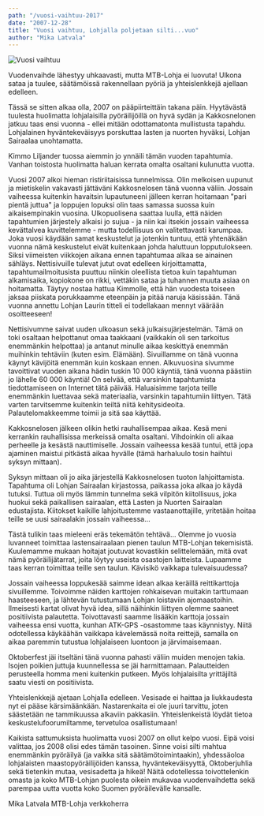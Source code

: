 ```yaml
---
path: "/vuosi-vaihtuu-2017"
date: "2007-12-28"
title: "Vuosi vaihtuu, Lohjalla poljetaan silti...vuo"
author: "Mika Latvala"
---
```

![Vuosi vaihtuu](/img/vuosi-vaihtuu-2017.jpg)

Vuodenvaihde lähestyy uhkaavasti, mutta MTB-Lohja ei luovuta! Ulkona sataa ja tuulee, säätämöissä rakennellaan pyöriä ja yhteislenkkejä ajellaan edelleen.

Tässä se sitten alkaa olla, 2007 on pääpiirteittäin takana päin. Hyytävästä tuulesta huolimatta lohjalaisilla pyöräilijöillä on hyvä sydän ja Kakkosnelonen jatkuu taas ensi vuonna - ellei mitään odottamatonta mullistusta tapahdu. Lohjalainen hyväntekeväisyys porskuttaa lasten ja nuorten hyväksi, Lohjan Sairaalaa unohtamatta.

Kimmo Liljander tuossa aiemmin jo ynnäili tämän vuoden tapahtumia. Vanhan toistosta huolimatta haluan kerrata omalta osaltani kulunutta vuotta.

Vuosi 2007 alkoi hieman ristiriitaisissa tunnelmissa. Olin melkoisen uupunut ja mietiskelin vakavasti jättäväni Kakkosnelosen tänä vuonna väliin. Jossain vaiheessa kuitenkin havaitsin lupautuneeni jälleen kerran hoitamaan "pari pientä juttua" ja loppujen lopuksi olin taas samassa suossa kuin aikaisempinakin vuosina. Ulkopuolisena saattaa luulla, että näiden tapahtumien järjestely alkaisi jo sujua - ja niin kai itsekin jossain vaiheessa kevättalvea kuvittelemme - mutta todellisuus on valitettavasti karumpaa. Joka vuosi käydään samat keskustelut ja jotenkin tuntuu, että yhtenäkään vuonna nämä keskustelut eivät kuitenkaan johda haluttuun lopputulokseen. Siksi viimeisten viikkojen aikana ennen tapahtumaa alkaa se ainainen sähläys. Nettisivuille tulevat jutut ovat edelleen kirjoittamatta, tapahtumailmoitusista puuttuu niinkin oleellista tietoa kuin tapahtuman alkamisaika, kopiokone on rikki, vettäkin sataa ja tuhannen muuta asiaa on hoitamatta. Täytyy nostaa hattua Kimmolle, että hän vuodesta toiseen jaksaa piiskata porukkaamme eteenpäin ja pitää naruja käsissään. Tänä vuonna annettu Lohjan Laurin titteli ei todellakaan mennyt väärään osoitteeseen!

Nettisivumme saivat uuden ulkoasun sekä julkaisujärjestelmän. Tämä on toki osaltaan helpottanut omaa taakkaani (vaikkakin oli sen tarkoitus enemmänkin helpottaa) ja antanut minulle aikaa keskittyä enemmän muihinkin tehtäviin (kuten esim. Elämään). Sivuillamme on tänä vuonna käynyt kävijöitä enemmän kuin koskaan ennen. Alkuvuosina sivumme tavoittivat vuoden aikana hädin tuskin 10 000 käyntiä, tänä vuonna päästiin jo lähelle 60 000 käyntiä! On selvää, että varsinkin tapahtumista tiedottamiseen on Internet tätä päivää. Haluaisimme tarjota teille enemmänkin luettavaa sekä materiaalia, varsinkin tapahtumiin liittyen. Tätä varten tarvitsemme kuitenkin teiltä niitä kehitysideoita. Palautelomakkeemme toimii ja sitä saa käyttää.

Kakkosnelosen jälkeen olikin hetki rauhallisempaa aikaa. Kesä meni kerrankin rauhallisissa merkeissä omalta osaltani. Vihdoinkin oli aikaa perheelle ja kesästä nauttimiselle. Jossain vaiheessa kesää tuntui, että jopa ajaminen maistui pitkästä aikaa hyvälle (tämä harhaluulo tosin haihtui syksyn mittaan).

Syksyn mittaan oli jo aika järjestellä Kakkosnelosen tuoton lahjoittamista. Tapahtuma oli Lohjan Sairaalan kirjastossa, paikassa joka alkaa jo käydä tutuksi. Tuttua oli myös lämmin tunnelma sekä vilpitön kiitollisuus, joka huokui sekä paikallisen sairaalan, että Lasten ja Nuorten Sairaalan edustajista. Kiitokset kaikille lahjoitustemme vastaanottajille, yritetään hoitaa teille se uusi sairaalakin jossain vaiheessa...

Tästä tulikin taas mieleeni eräs tekemätön tehtävä... Olemme jo vuosia luvanneet toimittaa lastensairaalaan pienen taulun MTB-Lohjan tekemisistä. Kuulemamme mukaan hoitajat joutuvat kovastikin selittelemään, mitä ovat nämä pyöräilijätarrat, joita löytyy useista osastojen laitteista. Lupaamme taas kerran toimittaa teille sen taulun. Kävisikö vaikkapa tulevaisuudessa?

Jossain vaiheessa loppukesää saimme idean alkaa keräillä reittikarttoja sivuillemme. Toivoimme näiden karttojen rohkaisevan muitakin tarttumaan haasteeseen, ja lähtevän tutustumaan Lohjan loistaviin ajomaastoihin. Ilmeisesti kartat olivat hyvä idea, sillä näihinkin liittyen olemme saaneet positiivista palautetta. Toivottavasti saamme lisääkin karttoja jossain vaiheessa ensi vuotta, kunhan ATK-GPS -osastomme taas käynnistyy. Niitä odotellessa käykäähän vaikkapa kävelemässä noita reittejä, samalla on aikaa paremmin tutustua lohjalaiseen luontoon ja järvimaisemaan.

Oktoberfest jäi itseltäni tänä vuonna pahasti väliin muiden menojen takia. Isojen poikien juttuja kuunnellessa se jäi harmittamaan. Palautteiden perusteella homma meni kuitenkin putkeen. Myös lohjalaisilta yrittäjiltä saatu viesti on positiivista.

Yhteislenkkejä ajetaan Lohjalla edelleen. Vesisade ei haittaa ja liukkaudesta nyt ei pääse kärsimäänkään. Nastarenkaita ei ole juuri tarvittu, joten säästetään ne tammikuussa alkaviin pakkasiin. Yhteislenkeistä löydät tietoa keskustelufoorumiltamme, tervetuloa osallistumaan!

Kaikista sattumuksista huolimatta vuosi 2007 on ollut kelpo vuosi. Eipä voisi valittaa, jos 2008 olisi edes tämän tasoinen. Sinne voisi silti mahtua enemmänkin pyöräilyä (ja vaikka sitä säätämötoimintaakin), yhdessäoloa lohjalaisten maastopyöräilijöiden kanssa, hyväntekeväisyyttä, Oktoberjuhlia sekä tietenkin mutaa, vesisadetta ja hikeä! Näitä odotellessa toivottelenkin omasta ja koko MTB-Lohjan puolesta oikein mukavaa vuodenvaihdetta sekä parempaa uutta vuotta koko Suomen pyöräilevälle kansalle.

Mika Latvala
MTB-Lohja verkkoherra